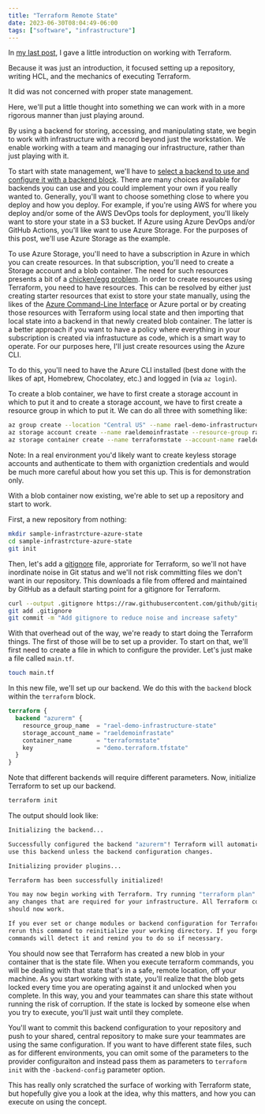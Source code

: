```yaml
---
title: "Terraform Remote State"
date: 2023-06-30T08:04:49-06:00
tags: ["software", "infrastructure"]
---
```


In [my last post](/posts/terraform-start), I gave a little introduction on working with Terraform.

Because it was just an introduction, it focused setting up a repository, writing HCL, and the mechanics of executing Terraform.

It did was not concerned with proper state management.

Here, we'll put a little thought into something we can work with in a more rigorous manner than just playing around.

By using a backend for storing, accessing, and manipulating state, we begin to work with infrastructure with a record beyond just the workstation. We enable working with a team and managing our infrastructure, rather than just playing with it.

To start with state management, we'll have to [select a backend to use and configure it with a backend block](https://developer.hashicorp.com/terraform/language/settings/backends/configuration). There are many choices available for backends you can use and you could implement your own if you really wanted to. Generally, you'll want to choose something close to where you deploy and how you deploy. For example, if you're using AWS for where you deploy and/or some of the AWS DevOps tools for deployment, you'll likely want to store your state in a S3 bucket. If Azure using Azure DevOps and/or GitHub Actions, you'll like want to use Azure Storage. For the purposes of this post, we'll use Azure Storage as the example.

To use Azure Storage, you'll need to have a subscription in Azure in which you can create resources. In that subscription, you'll need to create a Storage account and a blob container. The need for such resources presents a bit of a [chicken/egg problem](https://en.wikipedia.org/wiki/Chicken_or_the_egg). In order to create resources using Terraform, you need to have resources. This can be resolved by either just creating starter resources that exist to store your state manually, using the likes of the [Azure Command-Line Interface](https://github.com/Azure/azure-cli) or Azure portal or by creating those resources with Terraform using local state and then importing that local state into a backend in that newly created blob container. The latter is a better approach if you want to have a policy where everything in your subscription is created via infrastucture as code, which is a smart way to operate. For our purposes here, I'll just create resources using the Azure CLI.

To do this, you'll need to have the Azure CLI installed (best done with the likes of apt, Homebrew, Chocolatey, etc.) and logged in (via `az login`).

To create a blob container, we have to first create a storage account in which to put it and to create a storage account, we have to first create a resource group in which to put it. We can do all three with something like:

``` sh
az group create --location "Central US" --name rael-demo-infrastructure-state
az storage account create --name raeldemoinfrastate --resource-group rael-demo-infrastructure-state
az storage container create --name terraformstate --account-name raeldemoinfrastate
```

Note: In a real environment you'd likely want to create keyless storage accounts and authenticate to them with organiztion credentials and would be much more careful about how you set this up. This is for demonstration only.

With a blob container now existing, we're able to set up a repository and start to work.

First, a new repository from nothing:

``` sh
mkdir sample-infrastrcture-azure-state
cd sample-infrastrcture-azure-state
git init
```

Then, let's add a [gitignore](https://git-scm.com/docs/gitignore) file, approriate for Terraform, so we'll not have inordinate noise in Git status and we'll not risk committing files we don't want in our repository. This downloads a file from offered and maintained by GitHub as a default starting point for a gitignore for Terraform.

``` sh
curl --output .gitignore https://raw.githubusercontent.com/github/gitignore/main/Terraform.gitignore
git add .gitignore
git commit -m "Add gitignore to reduce noise and increase safety"
```

With that overhead out of the way, we're ready to start doing the Terraform things. The first of those will be to set up a provider. To start on that, we'll first need to create a file in which to configure the provider. Let's just make a file called `main.tf`.

``` sh
touch main.tf
```

In this new file, we'll set up our backend. We do this with the `backend` block within the `terraform` block.

``` terraform
terraform {
  backend "azurerm" {
    resource_group_name  = "rael-demo-infrastructure-state"
    storage_account_name = "raeldemoinfrastate"
    container_name       = "terraformstate"
    key                  = "demo.terraform.tfstate"
  }
}
```

Note that different backends will require different parameters. Now, initialize Terraform to set up our backend.

``` sh
terraform init
```

The output should look like:

``` sh
Initializing the backend...

Successfully configured the backend "azurerm"! Terraform will automatically
use this backend unless the backend configuration changes.

Initializing provider plugins...

Terraform has been successfully initialized!

You may now begin working with Terraform. Try running "terraform plan" to see
any changes that are required for your infrastructure. All Terraform commands
should now work.

If you ever set or change modules or backend configuration for Terraform,
rerun this command to reinitialize your working directory. If you forget, other
commands will detect it and remind you to do so if necessary.
```

You should now see that Terraform has created a new blob in your container that is the state file. When you execute terraform commands, you will be dealing with that state that's in a safe, remote location, off your machine. As you start working with state, you'll realize that the blob gets locked every time you are operating against it and unlocked when you complete. In this way, you and your teammates can share this state without running the risk of corruption. If the state is locked by someone else when you try to execute, you'll just wait until they complete.

You'll want to commit this backend configuration to your repository and push to your shared, central repository to make sure your teammates are using the same configuration. If you want to have different state files, such as for different environments, you can omit some of the parameters to the provider configuraiton and instead pass them as parameters to `terraform init` with the `-backend-config` parameter option.

This has really only scratched the surface of working with Terraform state, but hopefully give you a look at the idea, why this matters, and how you can execute on using the concept.

